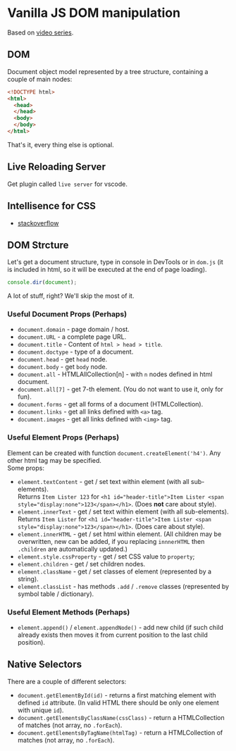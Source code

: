 # Vanilla JS DOM manipulation
Based on [video series](https://www.youtube.com/watch?v=0ik6X4DJKCc).

## DOM
Document object model represented by a tree structure, containing a couple of main nodes:
```html
<!DOCTYPE html>
<html>
  <head>
  </head>
  <body>
  </body>
</html>
```
That's it, every thing else is optional.

## Live Reloading Server
Get plugin called `live server` for vscode.

## Intellisence for CSS
* [stackoverflow](https://stackoverflow.com/questions/35213941/how-to-add-intellisense-to-visual-studio-code-for-bootstrap)

## DOM Strcture
Let's get a document structure, type in console in DevTools or in `dom.js` (it is included in html, so it will be executed at the end of page loading).
```js
console.dir(document);
```
A lot of stuff, right? We'll skip the most of it.

### Useful Document Props (Perhaps)
* `document.domain` - page domain / host.
* `document.URL` - a complete page URL.
* `document.title` - Content of `html > head > title`.
* `document.doctype` - type of a document.
* `document.head` - get `head` node.
* `document.body` - get `body` node.
* `document.all` - HTMLAllCollection[n] - with `n` nodes defined in html document.
* `document.all[7]` - get 7-th element. (You do not want to use it, only for fun).
* `document.forms` - get all forms of a document (HTMLCollection).
* `document.links` - get all links defined with `<a>` tag.
* `document.images` - get all links defined with `<img>` tag.

### Useful Element Props (Perhaps)
Element can be created with function `document.createElement('h4')`. Any other html tag may be specified. \
Some props:
* `element.textContent` - get / set text within element (with all sub-elements). \
  Returns `Item Lister 123` for `<h1 id="header-title">Item Lister <span style="display:none">123</span></h1>`. (Does __not__ care about style).
* `element.innerText` - get / set text within element (with all sub-elements). \
  Returns `Item Lister` for `<h1 id="header-title">Item Lister <span style="display:none">123</span></h1>`. (Does care about style).
* `element.innerHTML` - get / set html within element. (All children may be overwritten, new can be added, if you replacing `innnerHTML` then `.children` are automatically updated.)
* `element.style.cssProperty` - get / set CSS value to `property`;
* `element.children` - get / set children nodes.
* `element.className` - get / set classes of element (represented by a string).
* `element.classList` - has methods `.add` / `.remove` classes (represented by symbol table / dictionary).

### Useful Element Methods (Perhaps)
* `element.append()` / `element.appendNode()` - add new child (if such child already exists then moves it from current position to the last child position).

## Native Selectors
There are a couple of different selectors:
* `document.getElementById(id)` - returns a first matching element with defined `id` attribute. (In valid HTML there should be only one element with unique `id`).
* `document.getElementsByClassName(cssClass)` - return a HTMLCollection of matches (not array, no `.forEach`).
* `document.getElementsByTagName(htmlTag)` - return a HTMLCollection of matches (not array, no `.forEach`).